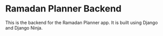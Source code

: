 # Ramadan Planner Backend
This is the backend for the Ramadan Planner app. It is built using Django and Django Ninja.





